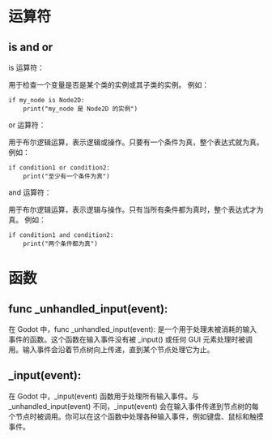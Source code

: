# 运算符

## is and or

is 运算符：

用于检查一个变量是否是某个类的实例或其子类的实例。
例如：

```
if my_node is Node2D:
    print("my_node 是 Node2D 的实例")
```

or 运算符：

用于布尔逻辑运算，表示逻辑或操作。只要有一个条件为真，整个表达式就为真。
例如：

```
if condition1 or condition2:
    print("至少有一个条件为真")
```

and 运算符：

用于布尔逻辑运算，表示逻辑与操作。只有当所有条件都为真时，整个表达式才为真。
例如：

```
if condition1 and condition2:
    print("两个条件都为真")

```



# 函数

## func _unhandled_input(event):

在 Godot 中，func _unhandled_input(event): 是一个用于处理未被消耗的输入事件的函数。这个函数在输入事件没有被 _input() 或任何 GUI 元素处理时被调用。输入事件会沿着节点树向上传递，直到某个节点处理它为止。

## _input(event):

在 Godot 中，_input(event) 函数用于处理所有输入事件。与 _unhandled_input(event) 不同，_input(event) 会在输入事件传递到节点树的每个节点时被调用。你可以在这个函数中处理各种输入事件，例如键盘、鼠标和触摸事件。

